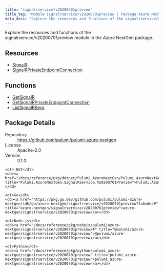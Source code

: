 ```yaml
---
title: "signalrservice/v20200701preview"
title_tag: "Module signalrservice/v20200701preview | Package Azure NextGen"
meta_desc: "Explore the resources and functions of the signalrservice/v20200701preview module in the Azure NextGen package."
---
```


<!-- WARNING: this file was generated by Pulumi Docs Generator. -->
<!-- Do not edit by hand unless you're certain you know what you are doing! -->

Explore the resources and functions of the signalrservice/v20200701preview module in the Azure NextGen package.

<h2 id="resources">Resources</h2>
<ul class="api">
    <li><a href="signalr" title="SignalR"><span class="symbol resource"></span>SignalR</a></li>
    <li><a href="signalrprivateendpointconnection" title="SignalRPrivateEndpointConnection"><span class="symbol resource"></span>SignalRPrivateEndpointConnection</a></li>
</ul>

<h2 id="functions">Functions</h2>
<ul class="api">
    <li><a href="getsignalr" title="GetSignalR"><span class="symbol function"></span>GetSignalR</a></li>
    <li><a href="getsignalrprivateendpointconnection" title="GetSignalRPrivateEndpointConnection"><span class="symbol function"></span>GetSignalRPrivateEndpointConnection</a></li>
    <li><a href="listsignalrkeys" title="ListSignalRKeys"><span class="symbol function"></span>ListSignalRKeys</a></li>
</ul>

<h2 id="package-details">Package Details</h2>
<dl class="package-details">
	<dt>Repository</dt>
	<dd><a href="https://github.com/pulumi/pulumi-azure-nextgen">https://github.com/pulumi/pulumi-azure-nextgen</a></dd>
	<dt>License</dt>
	<dd>Apache-2.0</dd>
	<dt>Version</dt>
	<dd>0.1.0</dd>
</dl>



<dl class="tabular">

    <dt>.NET</dt>
    <dd><a href="/docs/reference/pkg/dotnet/Pulumi.AzureNextGen/Pulumi.AzureNextGen.SignalRService.V20200701Preview.html" title="Pulumi.AzureNextGen.SignalRService.V20200701Preview">Pulumi.AzureNextGen.SignalRService.V20200701Preview</a></dd>

    <dt>Go</dt>
    <dd><a href="https://pkg.go.dev/github.com/pulumi/pulumi-azure-nextgen/sdk/go/azure-nextgen/signalrservice/v20200701preview?tab=doc#" title="azure-nextgen/signalrservice/v20200701preview">azure-nextgen/signalrservice/v20200701preview</a></dd>

    <dt>Node.js</dt>
    <dd><a href="/docs/reference/pkg/nodejs/pulumi/azure-nextgen/signalrservice/v20200701preview/#" title="@pulumi/azure-nextgen/signalrservice/v20200701preview">@pulumi/azure-nextgen/signalrservice/v20200701preview</a></dd>

    <dt>Python</dt>
    <dd><a href="/docs/reference/pkg/python/pulumi_azure-nextgen/signalrservice/v20200701preview" title="pulumi_azure-nextgen/signalrservice/v20200701preview">pulumi_azure-nextgen/signalrservice/v20200701preview</a></dd>

</dl>

